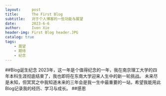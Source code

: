 ```yaml
---
layout:     post
title:      The First Blog
subtitle:   对于个人博客的一些功能与展望
date:       2023-6-6
author:     Iven Xie
header-img: First Blog header.JPG
catalog: true
tags:
    - 展望
    - 期待
    - 纪念
---
```

##Blog诞生纪念
2023年，这一年是个值得纪念的一年，我在南京理工大学的四年本科生涯彻底结束了，我也即将在东南大学迎来人生中的新一轮挑战。
未来尽是未知，但冥冥之中我知道未来的三年会是我一生中最重要的一站，希望我能用此Blog记录我的经历、学习与成长。
##感恩